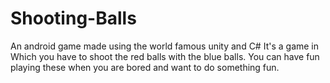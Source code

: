 # Shooting-Balls

An android game made using the world famous unity and C# 
It's a game in Which you have to shoot the red balls with the blue balls.
You can have fun playing these when you are bored and want to do something fun.

